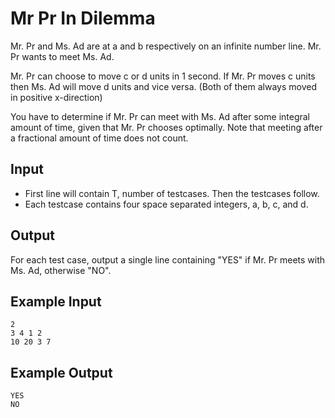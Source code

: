 # Mr Pr In Dilemma

Mr. Pr and Ms. Ad are at a and b respectively on an infinite number line. Mr. Pr wants to meet Ms. Ad.

Mr. Pr can choose to move c or d units in 1 second. If Mr. Pr moves c units then Ms. Ad will move d units and vice versa. (Both of them always moved in positive x-direction)

You have to determine if Mr. Pr can meet with Ms. Ad after some integral amount of time, given that Mr. Pr chooses optimally. Note that meeting after a fractional amount of time does not count.

## Input

- First line will contain T, number of testcases. Then the testcases follow.
- Each testcase contains four space separated integers, a, b, c, and d.

## Output

For each test case, output a single line containing "YES" if Mr. Pr meets with Ms. Ad, otherwise "NO".

## Example Input

```
2
3 4 1 2
10 20 3 7
```

## Example Output

```
YES
NO
```
